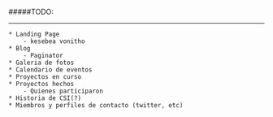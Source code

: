 #####TODO:
****************
	* Landing Page
		- kesebea vonitho
	* Blog
		- Paginator
	* Galeria de fotos
	* Calendario de eventos
	* Proyectos en curso
	* Proyectos hechos
		- Quienes participaron
	* Historia de CSI(?)
	* Miembros y perfiles de contacto (twitter, etc)
